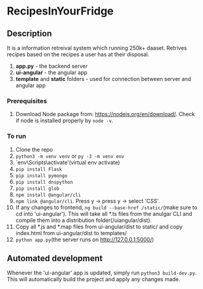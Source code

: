 # RecipesInYourFridge

## Description
It is a information retreival system which running 250k+ daaset. Retrives recipes based on the recipes a user has at their disposal.
1. **app.py** - the backend server
2. **ui-angular** - the angular app
3. **template** and **static** folders - used for connection between server and angular app

### Prerequisites

1. Download Node package from: https://nodejs.org/en/download/. Check if node is installed properly by `node -v`.

### To run

1. Clone the repo
2. `python3 -m venv venv` or `py -3 -m venv env`
3. `env\Scripts\activate'(virtual env activate)
4. `pip install Flask`
5. `pip install pymongo`
6. `pip install dnspython`
7. `pip install glob`
8. `npm install @angular/cli`
9. `npm link @angular/cli`. Press y -> press y -> select 'CSS'.
10. If any changes to frontend, `ng build --base-href /static/`(make sure to cd into 'ui-angular'). This will take all *.ts files from the anulgar CLI and compile them into a distribution folder(/uiangular/dist). 
11. Copy all *.js and *.map files from ui-angular/dist to static/ and copy index.html from ui-angular/dist to templates/ 
12. `python app.py`(the server runs on http://127.0.0.1:5000/)

## Automated development

Whenever the 'ui-angular' app is updated, simply run `python3 build-dev.py`. This will automatically build the project and apply any changes made. 

